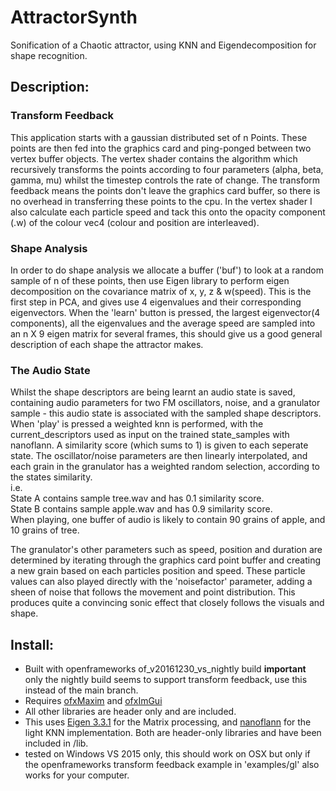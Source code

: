 # AttractorSynth
Sonification of a Chaotic attractor, using KNN and Eigendecomposition for shape recognition.

## Description:
### Transform Feedback  
This application starts with a gaussian distributed set of n Points. These points are then fed into the graphics card and ping-ponged between two vertex buffer objects. The vertex shader contains the algorithm which recursively transforms the points according to four parameters (alpha, beta, gamma, mu) whilst the timestep controls the rate of change. The transform feedback means the points don't leave the graphics card buffer, so there is no overhead in transferring these points to the cpu. In the vertex shader I also calculate each particle speed and tack this onto the opacity component (.w) of the colour vec4 (colour and position are interleaved). 
### Shape Analysis  
In order to do shape analysis we allocate a buffer ('buf') to look at a random sample of n of these points, then use Eigen library to perform eigen decomposition on the covariance matrix of x, y, z & w(speed). This is the first step in PCA, and gives use 4 eigenvalues and their corresponding eigenvectors. When the 'learn' button is pressed, the largest eigenvector(4 components), all the eigenvalues and the average speed are sampled into an n X 9 eigen matrix for several frames, this should give us a good general description of each shape the attractor makes.
### The Audio State  
Whilst the shape descriptors are being learnt an audio state is saved, containing audio parameters for two FM oscillators, noise, and a granulator sample - this audio state is associated with the sampled shape descriptors. When 'play' is pressed a weighted knn is performed, with the current_descriptors used as input on the trained state_samples with nanoflann. A similarity score (which sums to 1) is given to each seperate state. The oscillator/noise parameters are then linearly interpolated, and each grain in the granulator has a weighted random selection, according to the states similarity.  
i.e.  
State A contains sample tree.wav and has 0.1 similarity score.  
State B contains sample apple.wav and has 0.9 similarity score.  
When playing, one buffer of audio is likely to contain 90 grains of apple, and 10 grains of tree.  
  
The granulator's other parameters such as speed, position and duration are determined by iterating through the graphics card point buffer and creating a new grain based on each particles position and speed. These particle values can also played directly with the 'noisefactor' parameter, adding a sheen of noise that follows the movement and point distribution. This produces quite a convincing sonic effect that closely follows the visuals and shape.  

## Install:
- Built with openframeworks of_v20161230_vs_nightly build **important** only the nightly build seems to support transform feedback, use this instead of the main branch.  
- Requires [ofxMaxim]( https://github.com/micknoise/Maximilian ) and [ofxImGui]( https://github.com/jvcleave/ofxImGui )  
- All other libraries are header only and are included.  
- This uses [Eigen 3.3.1]( http://eigen.tuxfamily.org/ ) for the Matrix processing, and [nanoflann]( https://github.com/jlblancoc/nanoflann ) for the light KNN implementation. Both are header-only libraries and have been included in /lib.  
- tested on Windows VS 2015 only, this should work on OSX but only if the openframeworks transform feedback example in 'examples/gl' also works for your computer.   
